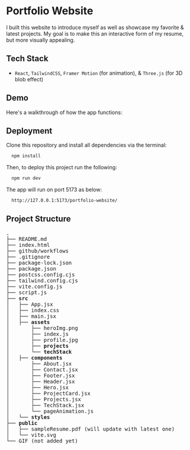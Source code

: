 # Portfolio Website

I built this website to introduce myself as well as showcase my favorite & latest projects. My goal is to make this an interactive form of my resume, but more visually appealing.

## Tech Stack

- `React`, `TailwindCSS`, `Framer Motion` (for animation), & `Three.js` (for 3D blob effect)

## Demo

Here's a walkthrough of how the app functions:

## Deployment

Clone this repository and install all dependencies via the terminal:

```bash
  npm install
```

Then, to deploy this project run the following:

```bash
  npm run dev
```

The app will run on port 5173 as below:

```bash
  http://127.0.0.1:5173/portfolio-website/
```

## Project Structure

<pre>
.
├── README.md
├── index.html
├── github/workflows
├── .gitignore
├── package-lock.json
├── package.json
├── postcss.config.cjs
├── tailwind.config.cjs
├── vite.config.js
├── script.js
├── <strong>src</strong>
│   ├── App.jsx
│   ├── index.css
│   ├── main.jsx
│   ├── <strong>assets</strong>
│       ├── heroImg.png
│       ├── index.js
│       ├── profile.jpg
│       ├── <strong>projects</strong>
│       └── <strong>techStack</strong>
│   ├── <strong>components</strong>
│       ├── About.jsx
│       ├── Contact.jsx
│       ├── Footer.jsx
│       ├── Header.jsx
│       ├── Hero.jsx
│       ├── ProjectCard.jsx
│       ├── Projects.jsx
│       ├── TechStack.jsx
│       └── pageAnimation.js
│   └── <strong>styles</strong>
├── <strong>public</strong>
│   ├── sampleResume.pdf (will update with latest one)
│   └── vite.svg
└── GIF (not added yet)
</pre>
